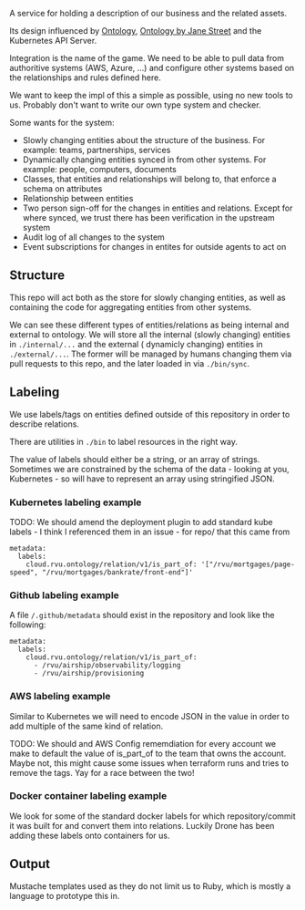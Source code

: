 
A service for holding a description of our business and the related assets.

Its design influenced by [Ontology](https://en.wikipedia.org/wiki/Ontology_(information_science)),
[Ontology by Jane Street](https://www.janestreet.com/tech-talks/a-language-oriented-system-design/)
and the Kubernetes API Server.

Integration is the name of the game. We need to be able to pull data from authoritive systems (AWS,
Azure, ...) and configure other systems based on the relationships and rules defined here.

We want to keep the impl of this a simple as possible, using no new tools to us. Probably don't want to write our own type system and checker.

Some wants for the system:
  - Slowly changing entities about the structure of the business. For example: teams, partnerships,
    services
  - Dynamically changing entities synced in from other systems. For example: people, computers,
    documents
  - Classes, that entities and relationships will belong to, that enforce a schema on attributes
  - Relationship between entities
  - Two person sign-off for the changes in entities and relations. Except for where synced, we trust
    there has been verification in the upstream system
  - Audit log of all changes to the system
  - Event subscriptions for changes in entites for outside agents to act on

## Structure

This repo will act both as the store for slowly changing entities, as well as containing the code
for aggregating entities from other systems.

We can see these different types of entities/relations as being internal and external to ontology.
We will store all the internal (slowly changing) entities in `./internal/...` and the external (
dynamicly changing) entities in `./external/...`. The former will be managed by humans changing
them via pull requests to this repo, and the later loaded in via `./bin/sync`.

## Labeling

We use labels/tags on entities defined outside of this repository in order to describe
relations.

There are utilities in `./bin` to label resources in the right way.

The value of labels should either be a string, or an array of strings. Sometimes we are
constrained by the schema of the data - looking at you, Kubernetes - so will have to represent
an array using stringified JSON.

### Kubernetes labeling example

TODO: We should amend the deployment plugin to add standard kube labels - I think I referenced
them in an issue - for repo/ that this came from

```
metadata:
  labels:
    cloud.rvu.ontology/relation/v1/is_part_of: '["/rvu/mortgages/page-speed", "/rvu/mortgages/bankrate/front-end"]'
```

### Github labeling example

A file `/.github/metadata` should exist in the repository and look like the following:

```
metadata:
  labels:
    cloud.rvu.ontology/relation/v1/is_part_of:
      - /rvu/airship/observability/logging
      - /rvu/airship/provisioning
```

### AWS labeling example

Similar to Kubernetes we will need to encode JSON in the value in order to add multiple of the same kind
of relation.

TODO: We should and AWS Config rememdiation for every account we make to default the value of is_part_of to
the team that owns the account. Maybe not, this might cause some issues when terraform runs and tries to remove the tags. Yay for a race between the two!


### Docker container labeling example

We look for some of the standard docker labels for which repository/commit it was built for and convert
them into relations. Luckily Drone has been adding these labels onto containers for us.

## Output

Mustache templates used as they do not limit us to Ruby, which is mostly a language to prototype this in.
